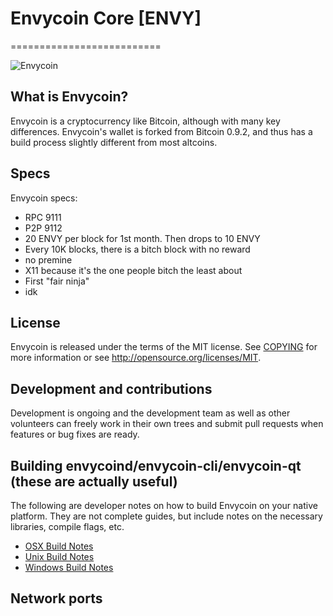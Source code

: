 # Envycoin Core [ENVY]
==========================

![Envycoin](http://i.imgur.com/O3jzScK.png)

## What is Envycoin?
Envycoin is a cryptocurrency like Bitcoin, although with many key differences. Envycoin's wallet is forked from Bitcoin 0.9.2, and thus has a build process slightly different from most altcoins.

## Specs

Envycoin specs:

* RPC 9111
* P2P 9112
* 20 ENVY per block for 1st month. Then drops to 10 ENVY
* Every 10K blocks, there is a bitch block with no reward
* no premine
* X11 because it's the one people bitch the least about
* First "fair ninja" 
* idk 


## License
Envycoin is released under the terms of the MIT license. See [COPYING](COPYING)
for more information or see http://opensource.org/licenses/MIT.

## Development and contributions
Development is ongoing and the development team as well as other volunteers can freely work in their own trees and submit pull requests when features or bug fixes are ready.



##  Building envycoind/envycoin-cli/envycoin-qt (these are actually useful)

  The following are developer notes on how to build Envycoin on your native platform. They are not complete guides, but include notes on the necessary libraries, compile flags, etc.

  - [OSX Build Notes](doc/build-osx.md)
  - [Unix Build Notes](doc/build-unix.md)
  - [Windows Build Notes](doc/build-msw.md)

## Network ports

